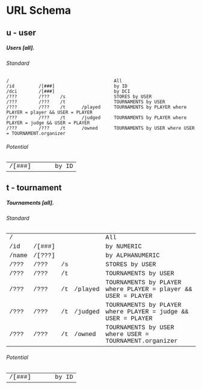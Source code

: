 # URL Schema

## u - user
##### Users [all].

###### Standard

```
/                                       All
/id         /[###]                      by ID
/dci        /[###]                      by DCI
/???        /???    /s                  STORES by USER
/???        /???    /t                  TOURNAMENTS by USER
/???        /???    /t      /played     TOURNAMENTS by PLAYER where PLAYER = player && USER = PLAYER
/???        /???    /t      /judged     TOURNAMENTS by PLAYER where PLAYER = judge && USER = PLAYER
/???        /???    /t      /owned      TOURNAMENTS by USER where USER = TOURNAMENT.organizer

```

###### Potential

<table style='font-family: "Courier New", Courier, monospace;'>
    <tr>
        <td>/[###]</td>
        <td></td>
        <td></td>
        <td></td>
        <td>by ID</td>
    </tr>
</table>

## t - tournament
##### Tournaments [all].

###### Standard

<table style='font-family: "Courier New", Courier, monospace;'>
    <tr>
        <td>/</td>
        <td></td>
        <td></td>
        <td></td>
        <td>All</td>
    </tr>
    <tr>
        <td>/id</td>
        <td>/[###]</td>
        <td></td>
        <td></td>
        <td>by NUMERIC</td>
    </tr>
    <tr>
        <td>/name</td>
        <td>/[???]</td>
        <td></td>
        <td></td>
        <td>by ALPHANUMERIC</td>
    </tr>
    <tr>
        <td>/???</td>
        <td>/???</td>
        <td>/s</td>
        <td></td>
        <td>STORES by USER</td>
    </tr>
    <tr>
        <td>/???</td>
        <td>/???</td>
        <td>/t</td>
        <td></td>
        <td>TOURNAMENTS by USER</td>
    </tr>
    <tr>
        <td>/???</td>
        <td>/???</td>
        <td>/t</td>
        <td>/played</td>
        <td>TOURNAMENTS by PLAYER where PLAYER = player && USER = PLAYER</td>
    </tr>
    <tr>
        <td>/???</td>
        <td>/???</td>
        <td>/t</td>
        <td>/judged</td>
        <td>TOURNAMENTS by PLAYER where PLAYER = judge && USER = PLAYER</td>
    </tr>
    <tr>
        <td>/???</td>
        <td>/???</td>
        <td>/t</td>
        <td>/owned</td>
        <td>TOURNAMENTS by USER where USER = TOURNAMENT.organizer</td>
    </tr>
</table>

###### Potential

<table style='font-family: "Courier New", Courier, monospace;'>
    <tr>
        <td>/[###]</td>
        <td></td>
        <td></td>
        <td></td>
        <td>by ID</td>
    </tr>
</table>